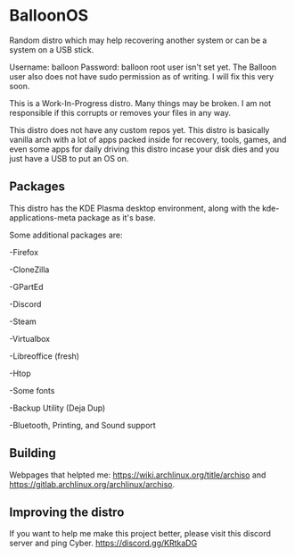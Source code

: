# BalloonOS
Random distro which may help recovering another system or can be a system on a USB stick.

Username: balloon
Password: balloon
root user isn't set yet. The Balloon user also does not have sudo permission as of writing. I will fix this very soon.

This is a Work-In-Progress distro. Many things may be broken. I am not responsible if this corrupts or removes your files in any way.

This distro does not have any custom repos yet. This distro is basically vanilla arch with a lot of apps packed inside for recovery, tools, games, and even some apps for daily driving this distro incase your disk dies and you just have a USB to put an OS on. 

## Packages
This distro has the KDE Plasma desktop environment, along with the kde-applications-meta package as it's base. 

Some additional packages are:

-Firefox

-CloneZilla

-GPartEd

-Discord

-Steam

-Virtualbox

-Libreoffice (fresh)

-Htop

-Some fonts

-Backup Utility (Deja Dup)

-Bluetooth, Printing, and Sound support

## Building

Webpages that helpted me: https://wiki.archlinux.org/title/archiso and https://gitlab.archlinux.org/archlinux/archiso.

## Improving the distro

If you want to help me make this project better, please visit this discord server and ping Cyber. 
https://discord.gg/KRtkaDG
